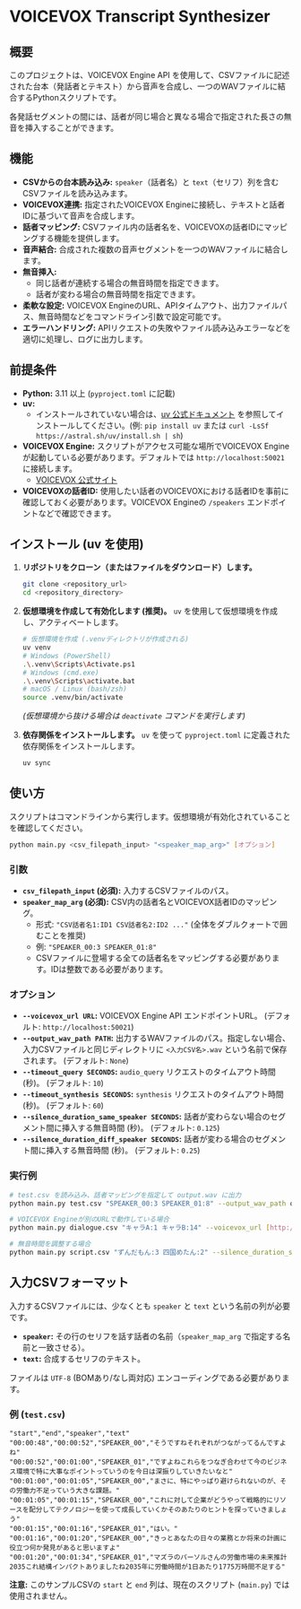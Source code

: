 # VOICEVOX Transcript Synthesizer

## 概要

このプロジェクトは、VOICEVOX Engine API を使用して、CSVファイルに記述された台本（発話者とテキスト）から音声を合成し、一つのWAVファイルに結合するPythonスクリプトです。

各発話セグメントの間には、話者が同じ場合と異なる場合で指定された長さの無音を挿入することができます。

## 機能

* **CSVからの台本読み込み:** `speaker`（話者名）と `text`（セリフ）列を含むCSVファイルを読み込みます。
* **VOICEVOX連携:** 指定されたVOICEVOX Engineに接続し、テキストと話者IDに基づいて音声を合成します。
* **話者マッピング:** CSVファイル内の話者名を、VOICEVOXの話者IDにマッピングする機能を提供します。
* **音声結合:** 合成された複数の音声セグメントを一つのWAVファイルに結合します。
* **無音挿入:**
    * 同じ話者が連続する場合の無音時間を指定できます。
    * 話者が変わる場合の無音時間を指定できます。
* **柔軟な設定:** VOICEVOX EngineのURL、APIタイムアウト、出力ファイルパス、無音時間などをコマンドライン引数で設定可能です。
* **エラーハンドリング:** APIリクエストの失敗やファイル読み込みエラーなどを適切に処理し、ログに出力します。

## 前提条件

* **Python:** 3.11 以上 (`pyproject.toml` に記載)
* **uv:** 
    * インストールされていない場合は、[uv 公式ドキュメント](https://astral.sh/docs/uv#installation) を参照してインストールしてください。(例: `pip install uv` または `curl -LsSf https://astral.sh/uv/install.sh | sh`)
* **VOICEVOX Engine:** スクリプトがアクセス可能な場所でVOICEVOX Engineが起動している必要があります。デフォルトでは `http://localhost:50021` に接続します。
    * [VOICEVOX 公式サイト](https://voicevox.hiroshiba.jp/)
* **VOICEVOXの話者ID:** 使用したい話者のVOICEVOXにおける話者IDを事前に確認しておく必要があります。VOICEVOX Engineの `/speakers` エンドポイントなどで確認できます。

## インストール (uv を使用)

1.  **リポジトリをクローン（またはファイルをダウンロード）します。**
    ```bash
    git clone <repository_url>
    cd <repository_directory>
    ```
2.  **仮想環境を作成して有効化します (推奨)。**
    `uv` を使用して仮想環境を作成し、アクティベートします。

    ```bash
    # 仮想環境を作成 (.venvディレクトリが作成される)
    uv venv
    # Windows (PowerShell)
    .\.venv\Scripts\Activate.ps1
    # Windows (cmd.exe)
    .\.venv\Scripts\activate.bat
    # macOS / Linux (bash/zsh)
    source .venv/bin/activate
    ```
    *(仮想環境から抜ける場合は `deactivate` コマンドを実行します)*

3.  **依存関係をインストールします。**
    `uv` を使って `pyproject.toml` に定義された依存関係をインストールします。

    ```bash
    uv sync
    ```


## 使い方

スクリプトはコマンドラインから実行します。仮想環境が有効化されていることを確認してください。

```bash
python main.py <csv_filepath_input> "<speaker_map_arg>" [オプション]
```

### 引数

* **`csv_filepath_input` (必須):**
    入力するCSVファイルのパス。
* **`speaker_map_arg` (必須):**
    CSV内の話者名とVOICEVOX話者IDのマッピング。
    * 形式: `"CSV話者名1:ID1 CSV話者名2:ID2 ..."` (全体をダブルクォートで囲むことを推奨)
    * 例: `"SPEAKER_00:3 SPEAKER_01:8"`
    * CSVファイルに登場する全ての話者名をマッピングする必要があります。IDは整数である必要があります。

### オプション

* **`--voicevox_url URL`:**
    VOICEVOX Engine API エンドポイントURL。
    (デフォルト: `http://localhost:50021`)
* **`--output_wav_path PATH`:**
    出力するWAVファイルのパス。指定しない場合、入力CSVファイルと同じディレクトリに `<入力CSV名>.wav` という名前で保存されます。
    (デフォルト: `None`)
* **`--timeout_query SECONDS`:**
    `audio_query` リクエストのタイムアウト時間 (秒)。
    (デフォルト: `10`)
* **`--timeout_synthesis SECONDS`:**
    `synthesis` リクエストのタイムアウト時間 (秒)。
    (デフォルト: `60`)
* **`--silence_duration_same_speaker SECONDS`:**
    話者が変わらない場合のセグメント間に挿入する無音時間 (秒)。
    (デフォルト: `0.125`)
* **`--silence_duration_diff_speaker SECONDS`:**
    話者が変わる場合のセグメント間に挿入する無音時間 (秒)。
    (デフォルト: `0.25`)

### 実行例

```bash
# test.csv を読み込み、話者マッピングを指定して output.wav に出力
python main.py test.csv "SPEAKER_00:3 SPEAKER_01:8" --output_wav_path output.wav

# VOICEVOX Engineが別のURLで動作している場合
python main.py dialogue.csv "キャラA:1 キャラB:14" --voicevox_url [http://192.168.1.100:50021](http://192.168.1.100:50021)

# 無音時間を調整する場合
python main.py script.csv "ずんだもん:3 四国めたん:2" --silence_duration_same_speaker 0.1 --silence_duration_diff_speaker 0.5
```

## 入力CSVフォーマット

入力するCSVファイルには、少なくとも `speaker` と `text` という名前の列が必要です。

* **`speaker`:** その行のセリフを話す話者の名前（`speaker_map_arg` で指定する名前と一致させる）。
* **`text`:** 合成するセリフのテキスト。

ファイルは `UTF-8` (BOMあり/なし両対応) エンコーディングである必要があります。

### 例 (`test.csv`)

```csv
"start","end","speaker","text"
"00:00:48","00:00:52","SPEAKER_00","そうですねそれぞれがつながってるんですよね"
"00:00:52","00:01:00","SPEAKER_01","ですよねこれらをつなぎ合わせて今のビジネス環境で特に大事なポイントっていうのを今日は深振りしていきたいなと"
"00:01:00","00:01:05","SPEAKER_00","まさに、特にやっぱり避けられないのが、その労働力不足っていう大きな課題。"
"00:01:05","00:01:15","SPEAKER_00","これに対して企業がどうやって戦略的にリソースを配分してテクノロジーを使って成長していくかそのあたりのヒントを探っていきましょう"
"00:01:15","00:01:16","SPEAKER_01","はい。"
"00:01:16","00:01:20","SPEAKER_00","きっとあなたの日々の業務とか将来の計画に役立つ何か発見があると思いますよ"
"00:01:20","00:01:34","SPEAKER_01","マズラのパーソルさんの労働市場の未来推計2035これ結構インパクトありましたね2035年に労働時間が1日あたり1775万時間不足する"
```

**注意:** このサンプルCSVの `start` と `end` 列は、現在のスクリプト (`main.py`) では使用されません。


